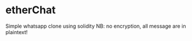 # etherChat
 Simple whatsapp clone using solidity
 NB: no encryption, all message are in plaintext!
